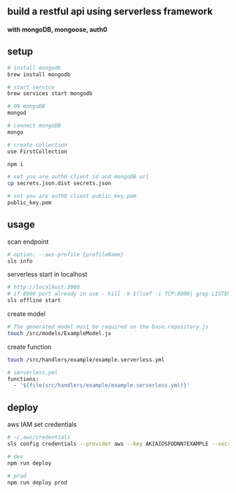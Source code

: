 ## build a restful api using serverless framework
#### with mongoDB, mongoose, auth0

## setup
```bash
# install mongodb
brew install mongodb

# start service
brew services start mongodb

# ON mongoDB
mongod

# connect mongoDB
mongo

# create collection
use FirstCollection
```

```bash
npm i
```

```bash
# set you are auth0 client id and mongoDB url
cp secrets.json.dist secrets.json
```

```bash
# set you are auth0 client public_key.pem
public_key.pem
```

## usage
scan endpoint
```bash
# option: --aws-profile {profileName}
sls info
```

serverless start in localhost
```bash
# http://localhost:3000
# if 8000 port already in use - kill -9 $(lsof -i TCP:8000| grep LISTEN | awk '{print $2}')
sls offline start
```

create model
```bash
# The generated model must be required on the base.repository.js
touch /src/models/ExampleModel.js
```

create function
```bash
touch /src/handlers/example/example.serverless.yml

# serverless.yml
functions:
  - '${file(src/handlers/example/example.serverless.yml)}'
```

## deploy
aws IAM set credentials
```bash
# ~/.aws/credentials
sls config credentials --provider aws --key AKIAIOSFODNN7EXAMPLE --secret wJalrXUtnFEMI/K7MDENG/bPxRfiCYEXAMPLEKEY
```

```bash
# dev
npm run deploy

# prod
npm run deploy prod
```
